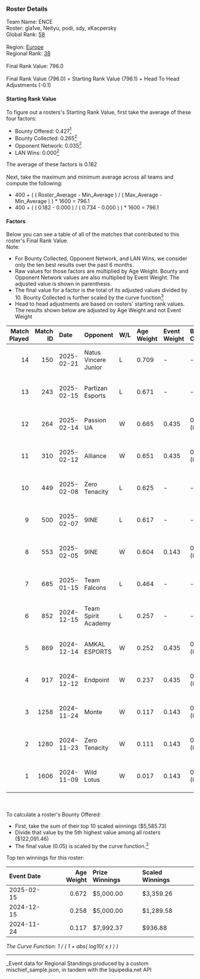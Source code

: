 ### Roster Details<br />
Team Name: ENCE<br />
Roster: gla1ve, Neityu, podi, sdy, xKacpersky<br />
Global Rank: [58](../../standings_global_2025_05_05.md)<br />
<br />
Region: [Europe]( ../../standings_europe_2025_05_05.md)<br />
Regional Rank: [38]( ../../standings_europe_2025_05_05.md)<br />
<br />
Final Rank Value:  796.0<br />
<br />
Final Rank Value (796.0) = Starting Rank Value (796.1) + Head To Head Adjustments (-0.1)<br />

#### Starting Rank Value<br />
To figure out a rosters's Starting Rank Value, first take the average of these four factors:<br />
- Bounty Offered: 0.427[<sup>1</sup>](#table2)
- Bounty Collected: 0.265[<sup>2</sup>](#table1)
- Opponent Network: 0.035[<sup>2</sup>](#table1)
- LAN Wins: 0.000[<sup>2</sup>](#table1)

The average of these factors is 0.182<br />
<br />
Next, take the maximum and minimum average across all teams and compute the following:<br />
- 400 + ( ( Roster_Average - Min_Average ) / ( Max_Average - Min_Average ) ) * 1600 = 796.1
- 400 + ( ( 0.182 - 0.000 ) / ( 0.734 - 0.000 ) ) * 1600 = 796.1


#### Factors<br />
Below you can see a table of all of the matches that contributed to this roster's Final Rank Value.<br />
Note:<br />

- For Bounty Collected, Opponent Network, and LAN Wins, we consider only the ten best results over the past 6 months.
- Raw values for those factors are multiplied by Age Weight. Bounty and Opponent Network values are also multiplied by Event Weight. The adjusted value is shown in parenthesis.
- The final value for a factor is the total of its adjusted values divided by 10. Bounty Collected is further scaled by the curve function[<sup>3</sup>](#curveFunction)
- Head to head adjustments are based on rosters' starting rank values. The results shown below are adjusted by Age Weight and not Event Weight
<span id="table1"></span><br />


| Match Played | Match ID | Date       | Opponent             | W/L | Age Weight | Event Weight | Bounty Collected | Opponent Network | LAN Wins  | H2H Adj. | Roster                                |
| -: | -: | :- | :- | :- | :- | :- | :- | :- | :- | -: | :- |
|           14 |      150 | 2025-02-21 | Natus Vincere Junior | L   | 0.709      | -            | -                | -                | -         |   -10.03 | gla1ve, Neityu, podi, sdy, xKacpersky |
|           13 |      243 | 2025-02-15 | Partizan Esports     | L   | 0.671      | -            | -                | -                | -         |    -7.69 | gla1ve, Neityu, podi, sdy, xKacpersky |
|           12 |      264 | 2025-02-14 | Passion UA           | W   | 0.665      | 0.435        | 0.032 (0.009)    | 0.277 (0.080)    | 0 (0.000) |    14.08 | gla1ve, Neityu, podi, sdy, xKacpersky |
|           11 |      310 | 2025-02-12 | Alliance             | W   | 0.651      | 0.435        | 0.006 (0.002)    | 0.572 (0.162)    | 0 (0.000) |     9.51 | gla1ve, Neityu, podi, sdy, xKacpersky |
|           10 |      449 | 2025-02-08 | Zero Tenacity        | L   | 0.625      | -            | -                | -                | -         |   -12.50 | gla1ve, Neityu, podi, sdy, xKacpersky |
|            9 |      500 | 2025-02-07 | 9INE                 | L   | 0.617      | -            | -                | -                | -         |    -8.88 | gla1ve, Neityu, podi, sdy, xKacpersky |
|            8 |      553 | 2025-02-05 | 9INE                 | W   | 0.604      | 0.143        | 0.041 (0.003)    | 0.853 (0.074)    | 0 (0.000) |    10.26 | gla1ve, Neityu, podi, sdy, xKacpersky |
|            7 |      685 | 2025-01-15 | Team Falcons         | L   | 0.464      | -            | -                | -                | -         |    -0.03 | gla1ve, Neityu, podi, sdy, xKacpersky |
|            6 |      852 | 2024-12-15 | Team Spirit Academy  | L   | 0.257      | -            | -                | -                | -         |    -3.67 | gla1ve, Neityu, podi, sdy, xKacpersky |
|            5 |      869 | 2024-12-14 | AMKAL ESPORTS        | W   | 0.252      | 0.435        | 0.016 (0.002)    | 0.124 (0.014)    | 0 (0.000) |     3.15 | gla1ve, Neityu, podi, sdy, xKacpersky |
|            4 |      917 | 2024-12-12 | Endpoint             | W   | 0.237      | 0.435        | 0.005 (0.000)    | 0.083 (0.009)    | 0 (0.000) |     2.61 | gla1ve, Neityu, podi, sdy, xKacpersky |
|            3 |     1258 | 2024-11-24 | Monte                | W   | 0.117      | 0.143        | 0.015 (0.000)    | 0.052 (0.001)    | 0 (0.000) |     1.52 | gla1ve, Neityu, podi, sdy, xKacpersky |
|            2 |     1280 | 2024-11-23 | Zero Tenacity        | W   | 0.111      | 0.143        | 0.011 (0.000)    | 0.380 (0.006)    | 0 (0.000) |     1.46 | gla1ve, Neityu, podi, sdy, xKacpersky |
|            1 |     1606 | 2024-11-09 | Wild Lotus           | W   | 0.017      | 0.143        | 0.000 (0.000)    | 0.267 (0.001)    | 0 (0.000) |     0.11 | gla1ve, Neityu, podi, sdy, xKacpersky |

<br />
<span id="table2"></span><br />
To calculate a roster's Bounty Offered:<br />

- First, take the sum of their top 10 scaled winnings ($5,585.73)
- Divide that value by the 5th highest value among all rosters ($122,091.46)
- The final value (0.05) is scaled by the curve function.[<sup>3</sup>](#curveFunction)

Top ten winnings for this roster:<br />

| Event Date | Age Weight | Prize Winnings | Scaled Winnings |
| :- | -: | :- | :- |
| 2025-02-15 |      0.672 | $5,000.00      | $3,359.26       |
| 2024-12-15 |      0.258 | $5,000.00      | $1,289.58       |
| 2024-11-24 |      0.117 | $7,992.37      | $936.88         |


<span id="curveFunction"></span>_The Curve Function: 1 / ( 1 + abs( log10( x ) ) )_<br />

---
_Event data for Regional Standings produced by a custom mischief_sample.json, in tandem with the liquipedia.net API<br />
